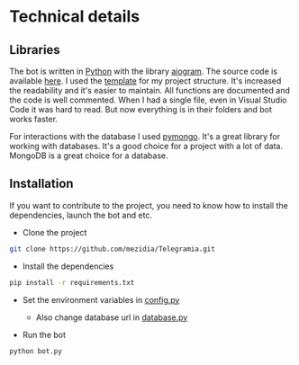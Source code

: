 # Technical details

## Libraries

The bot is written in [Python](https://www.python.org/) with the library [aiogram](https://github.com/aiogram/aiogram).
The source code is available [here](https://github.com/mezidia/Telegramia). I used
the [template](https://github.com/Latand/tgbot_template) for my project structure. It's increased the readability and
it's easier to maintain. All functions are documented and the code is well commented. When I had a single file, even in
Visual Studio Code it was hard to read. But now everything is in their folders and bot works faster.

For interactions with the database I used [pymongo](https://pymongo.readthedocs.io/en/stable/). It's a great library for
working with databases. It's a good choice for a project with a lot of data. MongoDB is a great choice for a database.

## Installation

If you want to contribute to the project, you need to know how to install the dependencies, launch the bot and etc.

- Clone the project

```bash
git clone https://github.com/mezidia/Telegramia.git
```

- Install the dependencies

```bash
pip install -r requirements.txt
```

- Set the environment variables in [config.py](https://github.com/mezidia/Telegramia/blob/main/tgbot/config.py)
    - Also change database url
       in [database.py](https://github.com/mezidia/Telegramia/blob/main/tgbot/models/database.py#L15-L17)


- Run the bot

```bash
python bot.py
```